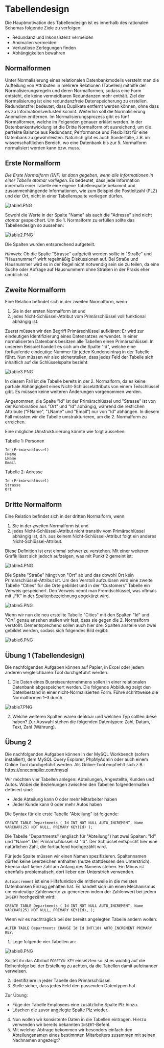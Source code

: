 # Tabellendesign

Die Hauptmotivation des Tabellendesign ist es innerhalb des rationalen Schemas folgende Ziele zu verfolgen:

- Redundanz und Inkonsistenz vermeiden
- Anomalien vermeiden
- Verlustlose Zerlegungen finden
- Abhängigkeiten bewahren

## Normalformen
Unter Normalisierung eines relationalen Datenbankmodells versteht man die Aufteilung von Attributen in mehrere Relationen (Tabellen) mithilfe der Normalisierungsregeln und deren
Normalformen, sodass eine Form entsteht, die keine vermeidbaren Redundanzen mehr enthält.
Ziel der Normalisierung ist eine redundanzfreie Datenspeicherung zu erstellen. Redundanzfrei bedeutet, dass Duplikate entfernt werden können, ohne dass es zu Informationsverlusten kommt.
Weiterhin soll die Normalisierung Anomalien entfernen. Im Normalisierungsprozess gibt es fünf Normalformen, welche im Folgenden genauer erklärt werden.
In der Datenbankentwicklung ist die Dritte Normalform oft ausreichend, um die perfekte Balance aus Redundanz, Performance und Flexibilität für eine Datenbank zu gewährleisten. Natürlich gibt es auch Sonderfälle, z.B. im wissenschaftlichen Bereich, wo eine Datenbank bis zur 5. Normalform normalisiert werden kann bzw. muss.

## Erste Normalform
_Die Erste Normalform (1NF) ist dann gegeben, wenn alle Informationen in einer Tabelle atomar vorliegen._
Es bedeutet, dass jede Information innerhalb einer Tabelle eine eigene Tabellenspalte bekommt und zusammenhängende Informationen, wie zum Beispiel die Postleitzahl (PLZ) und der Ort, nicht in
einer Tabellenspalte vorliegen dürfen.

![table1.PNG](table1.PNG)

Sowohl die Werte in der Spalte "Name" als auch die "Adresse" sind nicht *atomar* gespeichert. 
Um die 1. Normalform zu erfüllen sollte das Tabellendesign so aussehen:

![table2.PNG](table2.PNG)

Die Spalten wurden entsprechend aufgeteilt.

_Hinweis:_
Ob die Spalte "Strasse" aufgeteilt werden sollte in "Straße" und "Hausnummer" wirft regelmäßig Diskussionen auf. 
Bei Straße und Hausnummer wird es in der Regel nicht notwendig sein sie zu teilen, da eine Suche oder Abfrage auf Hausnummern ohne Straßen in der Praxis eher unüblich ist. 

## Zweite Normalform

Eine Relation befindet sich in der zweiten Normalform, wenn 
1.	Sie in der ersten Normalform ist und 
2.	jedes Nicht-Schlüssel-Attribut vom Primärschlüssel voll funktional abhängig ist.

Zuerst müssen wir den Begriff Primärschlüssel aufklären: Er wird zur eindeutigen Identifizierung eines Datensatzes verwendet. In einer normalisierten Datenbank besitzen alle Tabellen einen Primärschlüssel.
In unserem Beispiel handelt es sich um die Spalte "Id", welche eine fortlaufende eindeutige Nummer für jeden Kundeneintrag in der Tabelle führt. Nun müssen wir also sicherstellen, dass jedes Feld der Tabelle sich inhaltlich auf die Schlüsselspalte bezieht:

![table3.PNG](table3.PNG)

In diesem Fall ist die Tabelle bereits in der 2. Normalform, da es keine partiale Abhängigkeit eines Nicht-Schlüsselattributs von einem Teilschlüssel gibt. Es müssen keine weiteren Änderungen vorgenommen werden.

Angenommen, die Spalte "id" ist der Primärschlüssel und "Strasse" ist von der Kombination aus "Ort" und "Id" abhängig, während die restlichen Attribute ("FName", "LName" und "Email") nur von "Id" abhängen. In diesem Fall müssten wir die Tabelle umstrukturieren, um die 2. Normalform zu erreichen.

Eine mögliche Umstrukturierung könnte wie folgt aussehen:

Tabelle 1: Personen

    Id (Primärschlüssel)
    FName
    LName
    Email

Tabelle 2: Adresse

    Id (Primärschlüssel)
    Strasse
    Ort

## Dritte Normalform
Eine Relation befindet sich in der dritten Normalform, wenn 
1.	Sie in der zweiten Normalform ist und 
2.	jedes Nicht-Schlüssel-Attribut nicht transitiv vom Primärschlüssel abhängig ist, d.h. aus keinem Nicht-Schlüssel-Attribut folgt ein anderes Nicht-Schlüssel-Attribut. 

Diese Definition ist erst einmal schwer zu verstehen. Mit einer weiteren Grafik lässt sich jedoch aufzeigen, was mit Punkt 2 gemeint ist:

![table4.PNG](table4.PNG)


Die Spalte "Straße" hängt von "Ort" ab und das obwohl Ort kein Primärschlüssel-Attribut ist. Um den Verstoß aufzulösen wird eine zweite Tabelle "Cities" für die Orte gebildet und in der "Customers" Tabelle ein Verweis gespeichert. Den Verweis nennt man Fremdschlüssel, was oftmals mit „FK“ in der Spaltenbezeichnung abgekürzt wird. 

![table5.PNG](table5.PNG)

Wenn wir nun die neu erstellte Tabelle "Cities" mit den Spalten "Id" und "Ort" genau ansehen stellen wir fest, dass sie gegen die 2. Normalform verstößt. Dementsprechend sollen auch hier drei Spalten anstelle von zwei gebildet werden, sodass sich folgendes Bild ergibt:

![table6.PNG](table6.PNG)

## Übung 1 (Tabellendesign)

Die nachfolgenden Aufgaben können auf Papier, in Excel oder jedem anderen vergleichbaren Tool durchgeführt werden. 

1.	Die Daten eines Busreiseunternehmens sollen in einer relationalen Datenbank abgespeichert werden. Die folgende Abbildung zeigt den Datenbestand in einer nicht-Normalisierten Form.
Führe schrittweise die Normalformen 1–3 durch.

![table7.PNG](table7.PNG)

2.	Welche weiteren Spalten wären denkbar und welchen Typ sollten diese haben? Zur Auswahl stehen die folgenden Datentypen: Zahl, Datum, Text, Zahl (Währung). 

## Übung 2

Die nachfolgenden Aufgaben können in der MySQL Workbench (sofern installiert), dem MySQL Query Explorer, PhpMyAdmin oder auch einem Online Tool durchgeführt werden.
Als Online-Tool empfiehlt sich z.B.: https://onecompiler.com/mysql

Wir möchten vier Tabellen anlegen: Abteilungen, Angestellte, Kunden und Autos.
Wobei die Beziehungen zwischen den Tabellen folgendermaßen definiert sind:

- Jede Abteilung kann 0 oder mehr Mitarbeiter haben
- Jeder Kunde kann 0 oder mehr Autos haben 

Die Syntax für die erste Tabelle "Abteilung" ist folgende:

``CREATE TABLE Departments (
    Id INT NOT NULL AUTO_INCREMENT,
    Name VARCHAR(25) NOT NULL,
    PRIMARY KEY(Id)
);``

Die Tabelle "Departments" (englisch für "Abteilung") hat zwei Spalten: "Id" und "Name". Der Primärschlüssel ist "Id". Der Schlüssel entspricht hier eine natürlichen Zahl, die fortlaufend hochgezählt wird.

Für jede Spalte müssen wir einen Namen spezifizieren. Spaltennamen dürfen keine Leerzeichen enthalten (nutze stattdessen den Unterstrich). Ebenso darf keine Zahl am Anfang des Namens stehen. Ein Minus ist ebenfalls problematisch, dort lieber den Unterstrich verwenden.

``Autoincrement`` ist eine Hilfsfunktion die mittlerweile in die meisten Datenbanken Einzug gehalten hat. Es handelt sich um einen Mechanismus um eindeutige Zahlenwerte zu generieren indem der Zahlenwert bei jedem `INSERT` hochgezählt wird:

``CREATE TABLE Departments (
    Id INT NOT NULL AUTO_INCREMENT,
    Name VARCHAR(25) NOT NULL,
    PRIMARY KEY(Id),
);``

Wenn wir es nachträglich bei der bereits angelegten Tabelle ändern wollen:

``ALTER TABLE Departments CHANGE Id Id INT(10) AUTO_INCREMENT PRIMARY KEY;``


1.	Lege folgende vier Tabellen an:

![table8.PNG](table8.PNG)

Solltet ihr das Attribut `FOREIGN KEY` einsetzten so ist es wichtig auf die Reihenfolge bei der Erstellung zu achten, da die Tabellen damit aufeinander verweisen.

2. Identifiziere in jeder Tabelle den Primärschlüssel.
3. Stelle sicher, dass jedes Feld den passenden Datentypen hat.

Zur Übung:
- Füge der Tabelle Employees eine zusätzliche Spalte Plz hinzu. 
- Löschen die zuvor angelegte Spalte Plz wieder.

4. Nun wollen wir konsistente Daten in die Tabellen eintragen. Hierzu verwenden wir bereits bekannten ``INSERT``-Befehl.
5. Mit welcher Abfrage bekommen wir besonders einfach den Abteilungsnamen eines bestimmten Mitarbeiters zusammen mit seinen Nachnamen angezeigt?
